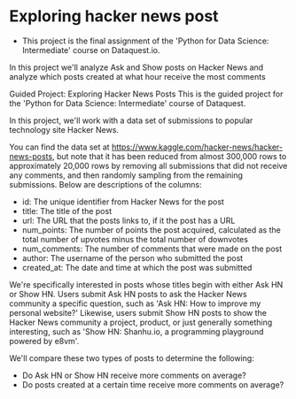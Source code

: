 # Exploring hacker news post
* This project is the final assignment of the 'Python for Data Science: Intermediate' course on Dataquest.io. 
 
 In this project we'll analyze Ask and Show posts on Hacker News and analyze which posts created at what hour receive the most comments

Guided Project: Exploring Hacker News Posts
This is the guided project for the 'Python for Data Science: Intermediate' course of Dataquest.

In this project, we'll work with a data set of submissions to popular technology site Hacker News.

You can find the data set at https://www.kaggle.com/hacker-news/hacker-news-posts, but note that it has been reduced from almost 300,000 rows to approximately 20,000 rows by removing all submissions that did not receive any comments, and then randomly sampling from the remaining submissions. Below are descriptions of the columns:

- id: The unique identifier from Hacker News for the post
- title: The title of the post
- url: The URL that the posts links to, if it the post has a URL
- num_points: The number of points the post acquired, calculated as the total number of upvotes minus the total number of downvotes
- num_comments: The number of comments that were made on the post
- author: The username of the person who submitted the post
- created_at: The date and time at which the post was submitted

We're specifically interested in posts whose titles begin with either Ask HN or Show HN. Users submit Ask HN posts to ask the Hacker News community a specific question, such as 'Ask HN: How to improve my personal website?'
Likewise, users submit Show HN posts to show the Hacker News community a project, product, or just generally something interesting, such as 'Show HN: Shanhu.io, a programming playground powered by e8vm'.

We'll compare these two types of posts to determine the following:
- Do Ask HN or Show HN receive more comments on average?
- Do posts created at a certain time receive more comments on average?
